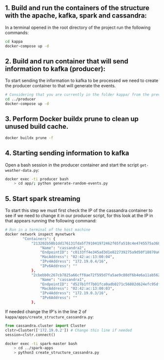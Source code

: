 ## 1. Build and run the containers of the structure with the apache, kafka, spark and cassandra:

In a terminal opened in the root directory of the project run the following commands:
```sh
cd kappa
docker-compose up -d
```

## 2. Build and run container that will send information to kafka (producer):
To start sending the information to kafka to be processed we need to create the producer container to that will generate the events.

```bash
# Considering that you are currently in the folder kappa/ from the previous command 
cd ../producer
docker-compose up -d
```

## 3. Perform Docker buildx prune to clean up unused build cache.

```bash
docker buildx prune -f
```

## 4. Starting sending information to kafka

Open a bash session in the producer container and start the script ```get-weather-data.py```:

```bash
docker exec -ti producer bash
    > cd app/; python generate-random-events.py
```

## 5. Start spark streaming
To start this step we must first check the IP of the cassandra container to see if we need to change it in our producer script, for this look at the IP in that appears running the following command:

```bash
# Run in a terminal of the host machine
docker network inspect mynetwork
        "Containers": {
            "213202b50b1dd176131fda5f791041972462f65fa518c4e4745575a36853f5d4": {
                "Name": "cassandra2",
                "EndpointID": "c0133ff4e345ad3d1e822739275a9d50f18870a65ee72e9f7476e8111aadf3da",
                "MacAddress": "02:42:ac:13:00:04",
                "IPv4Address": "172.19.0.4/16",
                "IPv6Address": ""
            },
            "2cbebb0c267cb7825a66cff8ae72f595d7fa5ae9c88df6b4e6a11ab5626654db": {
                "Name": "cassandra1",
                "EndpointID": "d527b1ff7b01fca9adb0271c56802d624efc95df12e29392d7895db2332e598b",
                "MacAddress": "02:42:ac:13:00:03",
                "IPv4Address": "172.19.0.3/16",
                "IPv6Address": ""
            },

```

If needed change the IP's in the line 2 of ```kappa/apps/create_structure_cassandra.py```:
```python
from cassandra.cluster import Cluster
clstr=Cluster(['172.19.0.2']) # Change this line if needed
session=clstr.connect()
```


```bash
docker exec -ti spark-master bash
    > cd ../spark-apps
    > python3 create_structure_cassandra.py

```